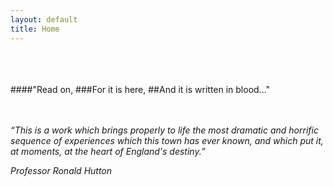 ```yaml
---
layout: default
title: Home       
---
```


<br>
<br>
<br>
####"Read on,
###For it is here,
##And it is written in blood..."

<br>
<br>
<br>

_“This is a work which brings properly to life the most dramatic and horrific sequence of experiences which this town has ever known, and which put it, at  moments, at the heart of England's destiny.”_

_Professor Ronald Hutton_

